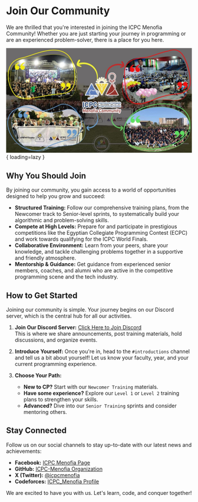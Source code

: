 # Join Our Community

We are thrilled that you're interested in joining the ICPC Menofia Community! Whether you are just starting your journey in programming or are an experienced problem-solver, there is a place for you here.

![Join the ICPC Menofia Community](../assets/images/community_banner.jpg){ loading=lazy }

## Why You Should Join

By joining our community, you gain access to a world of opportunities designed to help you grow and succeed:

*   **Structured Training:** Follow our comprehensive training plans, from the Newcomer track to Senior-level sprints, to systematically build your algorithmic and problem-solving skills.
*   **Compete at High Levels:** Prepare for and participate in prestigious competitions like the Egyptian Collegiate Programming Contest (ECPC) and work towards qualifying for the ICPC World Finals.
*   **Collaborative Environment:** Learn from your peers, share your knowledge, and tackle challenging problems together in a supportive and friendly atmosphere.
*   **Mentorship & Guidance:** Get guidance from experienced senior members, coaches, and alumni who are active in the competitive programming scene and the tech industry.

## How to Get Started

Joining our community is simple. Your journey begins on our Discord server, which is the central hub for all our activities.

1.  **Join Our Discord Server:**
    <a href="https://discord.gg/bdKQ3RSSxK" target="_blank" class="md-button md-button--primary">Click Here to Join Discord</a>
    <br>
    This is where we share announcements, post training materials, hold discussions, and organize events.

2.  **Introduce Yourself:**
    Once you're in, head to the `#introductions` channel and tell us a bit about yourself! Let us know your faculty, year, and your current programming experience.

3.  **Choose Your Path:**
    - **New to CP?** Start with our `Newcomer Training` materials.
    - **Have some experience?** Explore our `Level 1` or `Level 2` training plans to strengthen your skills.
    - **Advanced?** Dive into our `Senior Training` sprints and consider mentoring others.


## Stay Connected

Follow us on our social channels to stay up-to-date with our latest news and achievements:

- **Facebook:** [ICPC Menofia Page](https://www.facebook.com/ICPCMNF)
- **GitHub:** [ICPC-Menofia Organization](https://github.com/ICPC-Menofia)
- **X (Twitter):** [@icpcmenofia](https://x.com/icpcmenofia)
- **Codeforces:** [ICPC_Menofia Profile](https://codeforces.com/profile/ICPC_Menofia)

We are excited to have you with us. Let's learn, code, and conquer together!
